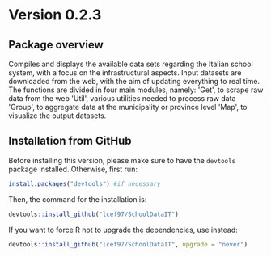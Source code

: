 # Version 0.2.3

## Package overview

Compiles and displays the available data sets regarding the Italian school system, with a focus on the infrastructural aspects.
Input datasets are downloaded from the web, with the aim of updating everything to real time.  
The functions are divided in four main modules, namely:
    'Get', to scrape raw data from the web
    'Util', various utilities needed to process raw data
    'Group', to aggregate data at the municipality or province level
    'Map', to visualize the output datasets.



## Installation from GitHub

Before installing this version, please make sure to have the `devtools` package installed. Otherwise, first run:
``` r 
install.packages("devtools") #if necessary
```
Then, the command for the installation is:
``` r
devtools::install_github("lcef97/SchoolDataIT")
```
If you want to force R not to upgrade the dependencies, use instead:
``` r
devtools::install_github("lcef97/SchoolDataIT", upgrade = "never")
```

